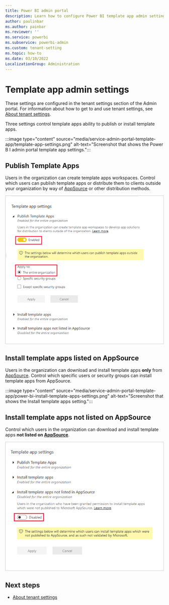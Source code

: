 ```yaml
---
title: Power BI admin portal
description: Learn how to configure Power BI template app admin settings.
author: paulinbar
ms.author: painbar
ms.reviewer: ''
ms.service: powerbi
ms.subservice: powerbi-admin
ms.custom: tenant-setting
ms.topic: how-to
ms.date: 03/10/2022
LocalizationGroup: Administration
---
```


# Template app admin settings

These settings are configured in the tenant settings section of the Admin portal. For information about how to get to and use tenant settings, see [About tenant settings](service-admin-portal-about-tenant-settings.md).

Three settings control template apps ability to publish or install template apps.

:::image type="content" source="media/service-admin-portal-template-app/template-app-settings.png" alt-text="Screenshot that shows the Power B I admin portal template app settings.":::

## Publish Template Apps

Users in the organization can create template apps workspaces. Control which users can publish template apps or distribute them to clients outside your organization by way of [AppSource](https://appsource.microsoft.com) or other distribution methods.

![Publish template apps setting enabled for entire organization](media/service-admin-portal-template-app/power-bi-admin-portal-template-app-settings.png)

## Install template apps listed on AppSource

Users in the organization can download and install template apps **only** from [AppSource](https://appsource.microsoft.com). Control which specific users or security groups can install template apps from AppSource.

:::image type="content" source="media/service-admin-portal-template-app/power-bi-install-template-apps-settings.png" alt-text="Screenshot that shows the Install template apps setting.":::

## Install template apps not listed on AppSource

Control which users in the organization can download and install template apps **not listed on [AppSource](https://appsource.microsoft.com)**.

![Install template apps not listed in AppSource setting](media/service-admin-portal-template-app/power-bi-admin-portal-template-app-settings-installer-non-app-source.png)

## Next steps

* [About tenant settings](service-admin-portal-about-tenant-settings.md)